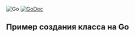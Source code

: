 ![Go](https://github.com/AlexanderOkhrimenko/classIncrementor/workflows/Go/badge.svg)
[![GoDoc](https://github.com/AlexanderOkhrimenko/classincrementor?status.svg)](https://github.com/AlexanderOkhrimenko/classincrementor)
## Пример создания класса на Go 